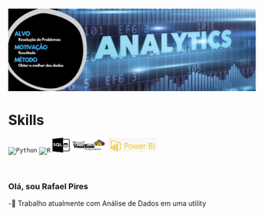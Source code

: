 <a href="https://github.com/Rafa-Pires">![Rafa-Pires](./Rafa.jpg)</a>

##
<h1 align="left"> Skills </h1>
<p align="left">
  <code><a><img alt="Python" title="Python" src="https://img.shields.io/badge/Python-3776AB?style=for-the-badge&logo=python&logoColor=white" height="30"></a></code>  
  <code><a><img alt="R" title="R" src="https://img.shields.io/badge/R-276DC3?style=for-the-badge&logo=r&logoColor=white" height="30"></a></code>
  <code><a><img alt="SQL" title="SQL" src="./SQL.jpg" height="30" width = "35"></a></code>
  <code><a><img alt="vba" title="vba" src="./vba2.jpg" height="30" width = "70"></a></code>
  <code><a><img alt="powerbi" title="powerbi" src="./powerBI.png" height = "30" width = "100"></a></code>  
</p>
<br>


### Olá, sou Rafael Pires

-🔌 Trabalho atualmente com Análise de Dados em uma utility

